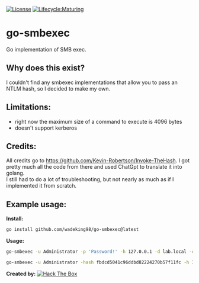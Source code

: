 [![License](https://img.shields.io/badge/License-Apache%202.0-blue.svg)](https://opensource.org/licenses/Apache-2.0)
[![Lifecycle:Maturing](https://img.shields.io/badge/Lifecycle-Maturing-007EC6)](https://github.com/bcgov/repomountie/blob/master/doc/lifecycle-badges.md)
# go-smbexec

Go implementation of SMB exec.

## Why does this exist?
I couldn't find any smbexec implementations that allow you to pass an NTLM hash, so I decided to make my own.

## Limitations:
- right now the maximum size of a command to execute is 4096 bytes
- doesn't support kerberos

## Credits:
All credits go to https://github.com/Kevin-Robertson/Invoke-TheHash. I got pretty much all the code from there and used ChatGpt to translate it into golang.  
I still had to do a lot of troubleshooting, but not nearly as much as if I implemented it from scratch.

## Example usage:
**Install:**
```bash
go install github.com/wadeking98/go-smbexec@latest
```

**Usage:**
```bash
go-smbexec -u Administrator -p 'Password!' -h 127.0.0.1 -d lab.local -c 'echo test C:\test.txt'
```
```bash
go-smbexec -u Administrator -hash fbdcd5041c96ddbd82224270b57f11fc -h 127.0.0.1 -d lab.local -c 'echo test C:\test.txt'
```

**Created by:**
 <a href="https://app.hackthebox.com/users/254685"><img src="http://www.hackthebox.eu/badge/image/254685" alt="Hack The Box"></a>
